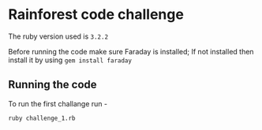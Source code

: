 
# Rainforest code challenge

The ruby version used is `3.2.2`

Before running the code make sure Faraday is installed; If not installed then install it by using `gem install faraday`



## Running the code

To run the first challange run -
```http
ruby challenge_1.rb
```
